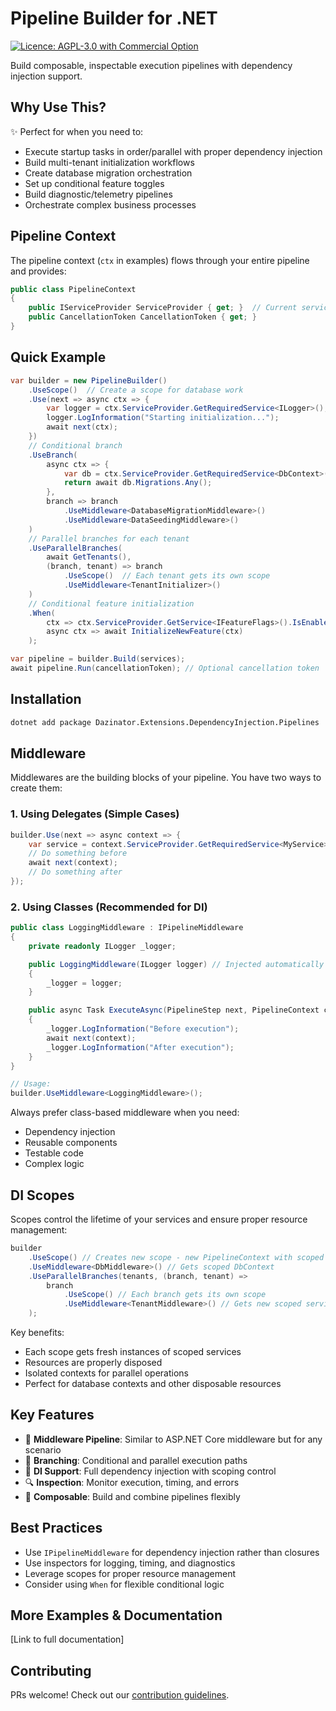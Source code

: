 # Pipeline Builder for .NET

[![Licence: AGPL-3.0 with Commercial Option](https://img.shields.io/badge/License-AGPL%20with%20Commercial%20Option-blue.svg)](LICENSE)

Build composable, inspectable execution pipelines with dependency injection support.

## Why Use This?
✨ Perfect for when you need to:
- Execute startup tasks in order/parallel with proper dependency injection
- Build multi-tenant initialization workflows
- Create database migration orchestration
- Set up conditional feature toggles
- Build diagnostic/telemetry pipelines
- Orchestrate complex business processes

## Pipeline Context
The pipeline context (`ctx` in examples) flows through your entire pipeline and provides:
```csharp
public class PipelineContext
{
    public IServiceProvider ServiceProvider { get; }  // Current service scope
    public CancellationToken CancellationToken { get; }
}
```

## Quick Example
```csharp
var builder = new PipelineBuilder()
    .UseScope()  // Create a scope for database work
    .Use(next => async ctx => {
        var logger = ctx.ServiceProvider.GetRequiredService<ILogger>();
        logger.LogInformation("Starting initialization...");
        await next(ctx);
    })
    // Conditional branch
    .UseBranch(
        async ctx => {
            var db = ctx.ServiceProvider.GetRequiredService<DbContext>();
            return await db.Migrations.Any();
        },
        branch => branch
            .UseMiddleware<DatabaseMigrationMiddleware>()
            .UseMiddleware<DataSeedingMiddleware>()
    )
    // Parallel branches for each tenant
    .UseParallelBranches(
        await GetTenants(),
        (branch, tenant) => branch
            .UseScope()  // Each tenant gets its own scope
            .UseMiddleware<TenantInitializer>()
    )
    // Conditional feature initialization
    .When(
        ctx => ctx.ServiceProvider.GetService<IFeatureFlags>().IsEnabled("NewFeature"),
        async ctx => await InitializeNewFeature(ctx)
    );

var pipeline = builder.Build(services);
await pipeline.Run(cancellationToken); // Optional cancellation token
```

## Installation
```bash
dotnet add package Dazinator.Extensions.DependencyInjection.Pipelines
```

## Middleware
Middlewares are the building blocks of your pipeline. You have two ways to create them:

### 1. Using Delegates (Simple Cases)
```csharp
builder.Use(next => async context => {
    var service = context.ServiceProvider.GetRequiredService<MyService>();
    // Do something before
    await next(context);
    // Do something after
});
```

### 2. Using Classes (Recommended for DI)
```csharp
public class LoggingMiddleware : IPipelineMiddleware
{
    private readonly ILogger _logger;

    public LoggingMiddleware(ILogger logger) // Injected automatically
    {
        _logger = logger;
    }

    public async Task ExecuteAsync(PipelineStep next, PipelineContext context)
    {
        _logger.LogInformation("Before execution");
        await next(context);
        _logger.LogInformation("After execution");
    }
}

// Usage:
builder.UseMiddleware<LoggingMiddleware>();
```

Always prefer class-based middleware when you need:
- Dependency injection
- Reusable components
- Testable code
- Complex logic

## DI Scopes
Scopes control the lifetime of your services and ensure proper resource management:

```csharp
builder
    .UseScope() // Creates new scope - new PipelineContext with scoped ServiceProvider
    .UseMiddleware<DbMiddleware>() // Gets scoped DbContext
    .UseParallelBranches(tenants, (branch, tenant) =>
        branch
            .UseScope() // Each branch gets its own scope
            .UseMiddleware<TenantMiddleware>() // Gets new scoped services
    );
```

Key benefits:
- Each scope gets fresh instances of scoped services
- Resources are properly disposed
- Isolated contexts for parallel operations
- Perfect for database contexts and other disposable resources

## Key Features
- 🔄 **Middleware Pipeline**: Similar to ASP.NET Core middleware but for any scenario
- 🌲 **Branching**: Conditional and parallel execution paths
- 💉 **DI Support**: Full dependency injection with scoping control
- 🔍 **Inspection**: Monitor execution, timing, and errors
- 🔀 **Composable**: Build and combine pipelines flexibly

## Best Practices
- Use `IPipelineMiddleware` for dependency injection rather than closures
- Use inspectors for logging, timing, and diagnostics
- Leverage scopes for proper resource management
- Consider using `When` for flexible conditional logic

## More Examples & Documentation
[Link to full documentation]

## Contributing
PRs welcome! Check out our [contribution guidelines](CONTRIBUTING.md).
